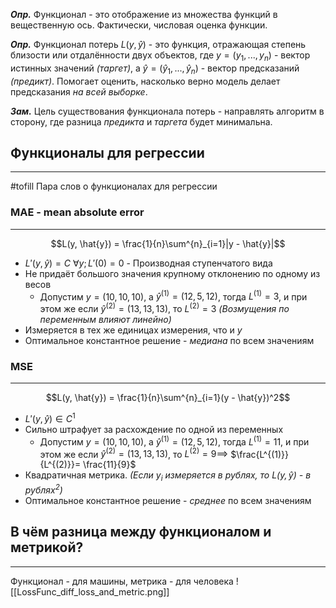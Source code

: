 
***Опр.*** Функционал - это отображение из множества функций в вещественную ось. Фактически, числовая оценка функции. 

***Опр.*** Функционал потерь $L(y, \hat{y})$ - это функция, отражающая степень близости или отдалённости двух объектов, где $y = (y_1, ..., y_n)$ - вектор истинных значений *(таргет)*, а $\hat{y} = (\hat{y}_1, ..., \hat{y}_n)$ - вектор предсказаний *(предикт)*. Помогает оценить, насколько верно модель делает предсказания *на всей выборке*. 

***Зам.*** Цель существования функционала потерь - направлять алгоритм в сторону, где разница *предикта* и *таргета* будет минимальна.

## Функционалы для регрессии
---
#tofill Пара слов о функционалах для регрессии

### MAE - mean absolute error
---
$$L(y, \hat{y}) = \frac{1}{n}\sum^{n}_{i=1}|y - \hat{y}|$$
- $L'(y, \hat{y}) = С$ $\forall y; L'(0) = 0$ - Производная ступенчатого вида
- Не придаёт большого значения крупному отклонению по одному из весов
	- Допустим $y = (10, 10, 10)$, а $\hat{y}^{(1)} = (12, 5, 12)$, тогда $L^{(1)} = 3$, и при этом же если $\hat{y}^{(2)} = (13, 13, 13)$, то $L^{(2)} = 3$ *(Возмущения по переменным влияют линейно)* 
- Измеряется в тех же единицах измерения, что и $y$
- Оптимальное константное решение - *медиана* по всем значениям
### MSE
---
$$L(y, \hat{y}) = \frac{1}{n}\sum^{n}_{i=1}(y - \hat{y})^2$$
- $L'(y, \hat{y}) \in C^1$
- Сильно штрафует за расхождение по одной из переменных
	- Допустим $y = (10, 10, 10)$, а $\hat{y}^{(1)} = (12, 5, 12)$, тогда $L^{(1)} = 11$, и при этом же если $\hat{y}^{(2)} = (13, 13, 13)$, то $L^{(2)} = 9 \implies$ $\frac{L^{(1)}}{L^{(2)}}= \frac{11}{9}$
- Квадратичная метрика. *(Если $y_i$ измеряется в рублях, то $L(y, \hat{y})$ - в рублях$^2$)*
- Оптимальное константное решение - *среднее* по всем значениям

## В чём разница между функционалом и метрикой?
---
Функционал - для машины, метрика - для человека
![[LossFunc_diff_loss_and_metric.png]]